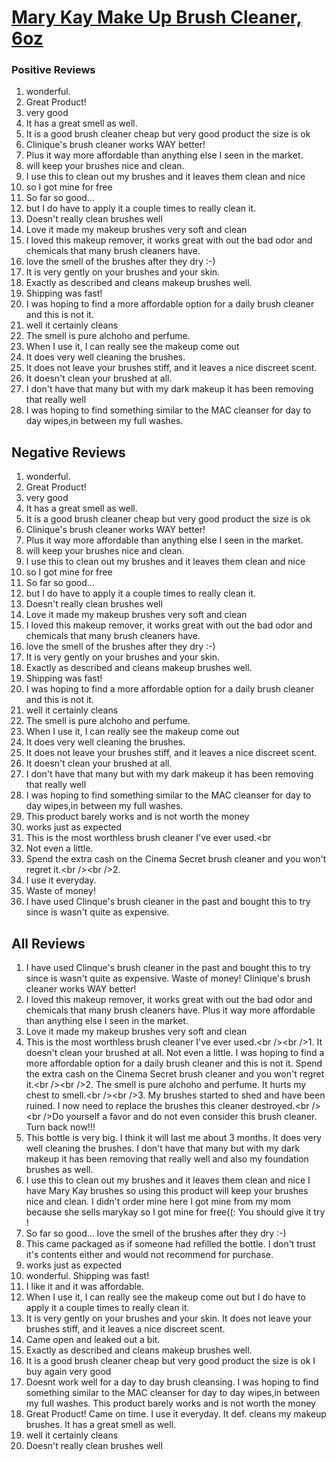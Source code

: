 # [Mary Kay Make Up Brush Cleaner, 6oz](https://products.checkmycream.com/products/Mary-Kay-Make-Up-Brush-Cleaner-6oz.html)

### Positive Reviews

<ol>
      <li>wonderful.</li>
      <li>Great Product!</li>
      <li>very good</li>
      <li>It has a great smell as well.</li>
      <li>It is a good brush cleaner  cheap but very good product the size is ok</li>
      <li>Clinique&#x27;s brush cleaner works WAY better!</li>
      <li>Plus it way more affordable than anything else I seen in the market.</li>
      <li>will keep your brushes nice and clean.</li>
      <li>I use this to clean out my brushes and it leaves them clean and nice</li>
      <li>so I got mine for free</li>
      <li>So far so good...</li>
      <li>but I do have to apply it a couple times to really clean it.</li>
      <li>Doesn&#x27;t really clean brushes well</li>
      <li>Love it made my makeup brushes very soft and clean</li>
      <li>I loved this makeup remover, it works great with out the bad odor and chemicals that many brush cleaners have.</li>
      <li>love the smell of the brushes after they dry :-)</li>
      <li>It is very gently on your brushes and your skin.</li>
      <li>Exactly as described and cleans makeup brushes well.</li>
      <li>Shipping was fast!</li>
      <li>I was hoping to find a more affordable option for a daily brush cleaner and this is not it.</li>
      <li>well it certainly cleans</li>
      <li>The smell is pure alchoho and perfume.</li>
      <li>When I use it, I can really see the makeup come out</li>
      <li>It does very well cleaning the brushes.</li>
      <li>It does not leave your brushes stiff, and it leaves a nice discreet scent.</li>
      <li>It doesn&#x27;t clean your brushed at all.</li>
      <li>I don&#x27;t have that many but with my dark makeup it has been removing that really well</li>
      <li>I was hoping to find something similar to the MAC cleanser for day to day wipes,in between my full washes.  </li>
</ol>


<h2>Negative Reviews</h2>
<ol>
<li> wonderful.</li>
<li> Great Product!</li>
<li> very good</li>
<li> It has a great smell as well.</li>
<li> It is a good brush cleaner  cheap but very good product the size is ok</li>
<li> Clinique&#x27;s brush cleaner works WAY better!</li>
<li> Plus it way more affordable than anything else I seen in the market.</li>
<li> will keep your brushes nice and clean.</li>
<li> I use this to clean out my brushes and it leaves them clean and nice</li>
<li> so I got mine for free</li>
<li> So far so good...</li>
<li> but I do have to apply it a couple times to really clean it.</li>
<li> Doesn&#x27;t really clean brushes well</li>
<li> Love it made my makeup brushes very soft and clean</li>
<li> I loved this makeup remover, it works great with out the bad odor and chemicals that many brush cleaners have.</li>
<li> love the smell of the brushes after they dry :-)</li>
<li> It is very gently on your brushes and your skin.</li>
<li> Exactly as described and cleans makeup brushes well.</li>
<li> Shipping was fast!</li>
<li> I was hoping to find a more affordable option for a daily brush cleaner and this is not it.</li>
<li> well it certainly cleans</li>
<li> The smell is pure alchoho and perfume.</li>
<li> When I use it, I can really see the makeup come out</li>
<li> It does very well cleaning the brushes.</li>
<li> It does not leave your brushes stiff, and it leaves a nice discreet scent.</li>
<li> It doesn&#x27;t clean your brushed at all.</li>
<li> I don&#x27;t have that many but with my dark makeup it has been removing that really well</li>
<li> I was hoping to find something similar to the MAC cleanser for day to day wipes,in between my full washes.  </li>
<li> This product barely works and is not worth the money</li>
<li> works just as expected</li>
<li> This is the most worthless brush cleaner I&#x27;ve ever used.&lt;br</li>
<li> Not even a little.</li>
<li> Spend the extra cash on the Cinema Secret brush cleaner and you won&#x27;t regret it.&lt;br /&gt;&lt;br /&gt;2.</li>
<li> I use it everyday.</li>
<li> Waste of money!</li>
<li> I have used Clinque&#x27;s brush cleaner in the past and bought this to try since is wasn&#x27;t quite as expensive.</li>
</ol>

<h2>All Reviews</h2>

<ol>
    <li> I have used Clinque&#x27;s brush cleaner in the past and bought this to try since is wasn&#x27;t quite as expensive. Waste of money! Clinique&#x27;s brush cleaner works WAY better!</li>
    <li> I loved this makeup remover, it works great with out the bad odor and chemicals that many brush cleaners have. Plus it way more affordable than anything else I seen in the market.</li>
    <li> Love it made my makeup brushes very soft and clean</li>
    <li> This is the most worthless brush cleaner I&#x27;ve ever used.&lt;br /&gt;&lt;br /&gt;1. It doesn&#x27;t clean your brushed at all. Not even a little. I was hoping to find a more affordable option for a daily brush cleaner and this is not it. Spend the extra cash on the Cinema Secret brush cleaner and you won&#x27;t regret it.&lt;br /&gt;&lt;br /&gt;2. The smell is pure alchoho and perfume. It hurts my chest to smell.&lt;br /&gt;&lt;br /&gt;3. My brushes started to shed and have been ruined. I now need to replace the brushes this cleaner destroyed.&lt;br /&gt;&lt;br /&gt;Do yourself a favor and do not even consider this brush cleaner. Turn back now!!!</li>
    <li> This bottle is very big. I think it will last me about 3 months. It does very well cleaning the brushes. I don&#x27;t have that many but with my dark makeup it has been removing that really well and also my foundation brushes as well.</li>
    <li> I use this to clean out my brushes and it leaves them clean and nice I have Mary Kay brushes so using this product will keep your brushes nice and clean. I didn&#x27;t order mine here I got mine from my mom because she sells marykay so I got mine for free((: You should give it try !</li>
    <li> So far so good... love the smell of the brushes after they dry :-)</li>
    <li> This came packaged as if someone had refilled the bottle. I don&#x27;t trust it&#x27;s contents either and would not recommend for purchase.</li>
    <li> works just as expected</li>
    <li> wonderful. Shipping was fast!</li>
    <li> I like it and it was affordable.</li>
    <li> When I use it, I can really see the makeup come out but I do have to apply it a couple times to really clean it.</li>
    <li> It is very gently on your brushes and your skin. It does not leave your brushes stiff, and it leaves a nice discreet scent.</li>
    <li> Came open and leaked out a bit.</li>
    <li> Exactly as described and cleans makeup brushes well.</li>
    <li> It is a good brush cleaner  cheap but very good product the size is ok I buy again  very good</li>
    <li> Doesnt work well for a day to day brush cleansing.  I was hoping to find something similar to the MAC cleanser for day to day wipes,in between my full washes.  This product barely works and is not worth the money</li>
    <li> Great Product! Came on time. I use it everyday. It def. cleans my makeup brushes. It has a great smell as well.</li>
    <li> well it certainly cleans</li>
    <li> Doesn&#x27;t really clean brushes well</li>
</ol>




